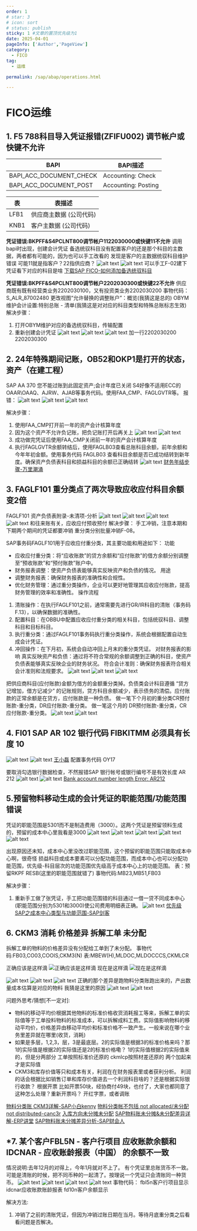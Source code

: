 ```yaml
---
order: 1
# star: 3
# icon: sort
# status: publish
sticky: 1 #文章的置顶优先级为1
date: 2025-04-01
pageInfo: ['Author','PageView']
category:
  - FICO
tag:
  - 运维

permalink: /sap/abap/operations.html

---
```



# FICO运维
<!-- :::tip
::: -->
<!-- 摘要截止标签 -->
<!-- more -->

## 1. F5 788科目导入凭证报错(ZFIFU002) 调节帐户或快键不允许
| BAPI | BAPI描述 |
|----------|----------|
| BAPI_ACC_DOCUMENT_CHECK | Accounting: Check |
| BAPI_ACC_DOCUMENT_POST | Accounting: Posting |

| 表 | 表描述 |
|----------|----------|
| LFB1 | 供应商主数据 (公司代码) |
| KNB1 | 客户主数据 (公司代码) |

**凭证错误:BKPFF&S4PCLNT800调节帐户1122030000或快键11不允许**
调用bapi时出现，创建会计凭证
备选统驭科目没有配置客户的还是那个科目的主数据，两者都有可能的，因为也可以手工改看的
发现是客户的主数据统驭科目维护错误
可能11就是指客户？22指供应商？
![alt text](image.png)
![alt text](image-1.png)
可以手工F-02建下凭证看下对应的科目是啥
[下载SAP FICO-如何添加备选统驭科目](/file/AlternativeUnifiedSubjects.pdf '下载文档')

**凭证错误:BKPFF&S4PCLNT800调节帐户2202030300或快键22不允许**
供应商既有既有经营类业务2202030100，又有投资类业务2202030200
事物代码：
S_ALR_87002480  更改视图“允许替换的调整账户”：概览(我猜这是总的)
OBYM 维护会计设置:特别总账 - 清单(我猜这是对对应的科目类型和特殊总账标志生效)
解决步骤：
1. 打开OBYM维护对应的备选统驭科目，传输配置
2. 重新创建会计凭证
![alt text](企业微信截图_17434135992223.png)
![alt text](企业微信截图_17434742168442.png)
![alt text](faf59da0136d89693f04562e95f1fb7.png)
加一行2202030200   2202030300
## 2. 24年特殊期间记账，OB52和OKP1是打开的状态，资产（在建工程）
SAP AA 370 您不能过账到此固定资产;会计年度已关闭
S4好像不适用ECC的OAAR\OAAQ、AJRW、AJAB等事务代码。使用FAA_CMP、FAGLGVTR等。
报错：
![alt text](企业微信截图_17434716762678.png)
![alt text](企业微信截图_17434716854582.png)
![alt text](image-4.png)

解决步骤：
1. 使用FAA_CMP打开前一年的资产会计核算年度
2. 因为这个资产不允许负记账，把负记账打开后再关上
![alt text](image-3.png)
![alt text](image-2.png)
3. 成功做完凭证后使用FAA_CMP关闭前一年的资产会计核算年度
4. 执行FAGLGVTR余额转结后，使用FAGLB03查看总账科目余额，前年余额和今年年初金额。使用事务代码 FAGLB03 查看科目余额是否已成功结转到新年度。确保资产负债表科目和损益科目的余额已正确结转
![alt text](企业微信截图_17434864313332.png)
[财务年结步骤-万里潮涌](http://www.360doc.com/content/24/0110/20/78825344_1110631402.shtml)


## 3. FAGLF101 重分类点了两次导致应收应付科目余额变2倍
FAGLF101 资产负债表附录-未清项-分析
![alt text](企业微信截图_17435578224389.png)
![alt text](企业微信截图_17435578344964.png)
![alt text](企业微信截图_17435578502432.png)
![alt text](企业微信截图_17435578619545.png)
和往来账有关，应收应付预收预付
解决步骤：
手工冲销，注意本期和下期两个期间的凭证都要冲销
重分类分别批量冲销F-08。

SAP事务码FAGLF101用于应收应付重分类，其主要功能和用途如下：
功能
* 应收应付重分类：将“应收账款”的贷方余额和“应付账款”的借方余额分别调整至“预收账款”和“预付账款”账户中。
* 财务报表调整：使资产负债表能够真实反映资产和负债的情况。
用途
* 调整财务报表：确保财务报表的准确性和合规性。
* 优化财务管理：通过重分类操作，企业可以更好地管理其应收应付账款，提高财务管理的效率和准确性。
操作流程
1. 清账操作：在执行FAGLF101之前，通常需要先进行GR/IR科目的清账（事务码F.13），以确保数据的准确性。
2. 配置科目：在OBBU中配置应收应付重分类的相关科目，包括统驭科目、调整科目和目标科目。
3. 执行重分类：通过FAGLF101事务码执行重分类操作，系统会根据配置自动生成会计凭证。
4. 冲回操作：在下月初，系统会自动冲回上月末的重分类凭证。
对财务报表的影响
真实反映资产和负债：通过将不符合常规的余额调整到正确的科目，使资产负债表能够真实反映企业的财务状况。
符合会计准则：确保财务报表符合相关会计准则和法规要求。
![alt text](image-16.png)
![alt text](企业微信截图_17436428691414.png)
![alt text](image-5.png)


把供应商科目(应付账款)金额为借方的金额重分类掉。负债类会计科目遵循 “贷方记增加，借方记减少” 的记账规则，贷方科目余额减少，表示债务的清偿。应付账款的正常余额是在贷方，应付账款是一种负债。
做一笔下个月初的重分类CR预付账款-重分类，DR应付账款-重分类。
做一笔这个月的      DR预付账款-重分类，CR应付账款-重分类。
![alt text](image-19.png)
![alt text](image-20.png)

## 4. FI01 SAP AR 102 银行代码 FIBKITMM 必须具有长度 10

![alt text](企业微信截图_17439904746306.png)
![alt text](image-6.png)
[王小磊](https://blog.csdn.net/wangjolly/article/details/107917294)
配置事务代码 OY17


要取消勾选银行数据检查，不然报错SAP 银行帐号或银行编号不是有效长度 AR 212
![alt text](企业微信截图_17440062458920.png)
![alt text](企业微信截图_17440074717532.png)
[Bank account number length Error: AR212](https://community.sap.com/t5/enterprise-resource-planning-q-a/bank-account-number-length-error-ar212/qaq-p/11648664)

## 5.预留物料移动生成的会计凭证的职能范围/功能范围错误
凭证的职能范围是5301而不是制造费用（3000）。这两个凭证是预留领料生成的，预留的成本中心里我看是3000
![alt text](image-8.png)
![alt text](企业微信截图_17436485123616.png)
![alt text](企业微信截图_17436485433831.png)
![alt text](企业微信截图_17436612014847.png)
![alt text](企业微信截图_17436612838910.png)

出现原因还未知，成本中心里没改过职能范围，这个预留的职能范围只能取成本中心啊，很奇怪
损益科目或成本要素可以分配功能范围，而成本中心也可以分配功能范围，优先级-科目层次的功能范围优先级高于成本中心上的功能范围。
表：预留RKPF RESB(这里的职能范围就错了)
事物代码:MB23,MB51,FB03

解决步骤：
1. 重新手工做了张凭证，手工把功能范围错的科目通过一借一贷不同成本中心(职能范围分别为5301和3000)使公司费用明细表正确。
![alt text](image-7.png)
[优先级SAP之成本中心类型与功能范围-SAP剑客](https://saper.blog.csdn.net/article/details/47146213?spm=1001.2101.3001.6650.2&utm_medium=distribute.pc_relevant.none-task-blog-2%7Edefault%7EBlogCommendFromBaidu%7ERate-2-47146213-blog-108724576.235%5Ev43%5Epc_blog_bottom_relevance_base5&depth_1-utm_source=distribute.pc_relevant.none-task-blog-2%7Edefault%7EBlogCommendFromBaidu%7ERate-2-47146213-blog-108724576.235%5Ev43%5Epc_blog_bottom_relevance_base5&utm_relevant_index=3)


## 6. CKM3 消耗 价格差异 拆解工单 未分配
拆解工单的物料的价格差异没有分配给工单到了未分配。
事物代码:FB03,CO03,COOIS,CKM3(N)
表:MBEW(H),MLDOC,MLDOCCCS,CKMLCR

正确应该是这样滴
![正确应该是这样滴](image-9.png)
现在是这样滴
![现在是这样滴](image-10.png)

![alt text](企业微信截图_17440939829762.png)
![alt text](image-14.png)
![alt text](image-15.png)
正确的那个差异是跑物料分类账跑出来的，产出数量成本估算是对应的物料
我猜是这里的原因
![alt text](image-13.png)
![alt text](image-12.png)

问题外思考/猜想[不一定对]:
* 物料的移动平均价根据其他物料的标准价格收货消耗报工等来，拆解工单的实际值等于工单投料物料的标准成本，可以拆解成料工费。实际值影响物料的移动平均价，价格差异由移动平均价和标准价格不一致产生。一般来说在哪个业务里差异就在哪里(收货，消耗)
* 如果是多层，1,2,3，层，3是最底层。2的实际值是根据3的标准价格来吗？那1的实际值是根据2的实际值还是2的标准价格嘞？
1的实际值根据2的实际值来的，但是分两部分   工单按照标准价还原的   ckmlcp按照材差还原的  两个加起来才是实际值
* CKM3和库存价值等只和成本有关，利润在在财务报表里或者获利分析。
利润的话会根据比如销售订单和库存价值进去一个利润科目啥的？还是根据实际银行收款？
根据开票
比如开票50块，经协商付49块，也付了，大家也都同意了这种怎么处理？重新开票吗？
开红字票，或者调账


[物料分类账 CKM3详解-SAP小白kenny](https://blog.csdn.net/weixin_42646630/article/details/111171368)
[物料分类帐不包括 not allocated/未分配 not distributed-canc3r](https://blog.itpub.net/11782589/viewspace-686934/)
[入库方向未分摊未分配](https://www.sohu.com/a/740316586_121151301)
[SAP物料账未分摊&未分配差异详解-ERP讲堂](https://zhuanlan.zhihu.com/p/689553535)
[SAP物料账未分摊差异分析-SAP财会人](https://zhuanlan.zhihu.com/p/106674501)

## *7. 某个客户FBL5N - 客户行项目 应收账款余额和 IDCNAR - 应收账龄报表（中国） 的余额不一致
情况说明:去年12月的对得上，今年1月就对不上了。
有个凭证里总账货币不一致。可能是清账的时候，把不同币种的一起清了。按理说一个凭证只会清账同一种货币。
![alt text](企业微信截图_17455642777359.png)
![alt text](企业微信截图_17455642911406.png)
![alt text](企业微信截图_17455718647364.png)
![alt text](image-17.png)
事物代码：
fbl5n客户行项目显示
idcnar应收账款账龄报表
fd10n客户余额显示

解决方法:
1. 冲销了之前的清账凭证，但因为冲销过账日期在当月。等待月底重分类之后看看问题是否解决。